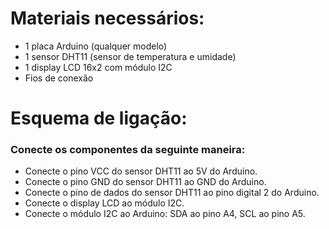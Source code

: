 # Materiais necessários:

- 1 placa Arduino (qualquer modelo)
- 1 sensor DHT11 (sensor de temperatura e umidade)
- 1 display LCD 16x2 com módulo I2C
- Fios de conexão

# Esquema de ligação:

### Conecte os componentes da seguinte maneira:

- Conecte o pino VCC do sensor DHT11 ao 5V do Arduino.
- Conecte o pino GND do sensor DHT11 ao GND do Arduino.
- Conecte o pino de dados do sensor DHT11 ao pino digital 2 do Arduino.
- Conecte o display LCD ao módulo I2C.
- Conecte o módulo I2C ao Arduino: SDA ao pino A4, SCL ao pino A5.